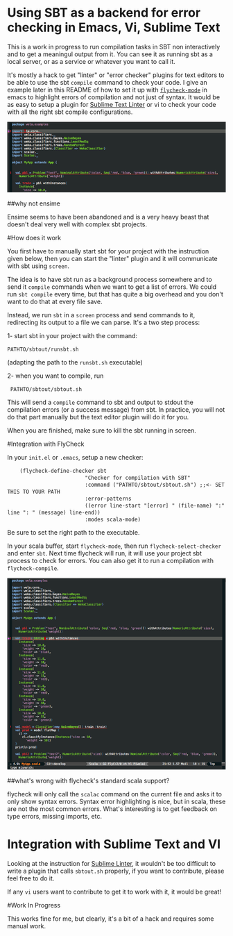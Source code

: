# Using SBT as a backend for error checking in Emacs, Vi, Sublime Text

This is a work in progress to run compilation tasks in SBT non interactively and to get a meaningul output from it.
You can see it as running sbt as a local server, or as a service or whatever you want to call it.

It's mostly a hack to get "linter" or "error checker" plugins for text editors to be able to use the sbt `compile` command to check your code.
I give an example later in this README of how to set it up with [`flycheck-mode`](http://flycheck.readthedocs.org/) in emacs to highlight errors of compilation
and not just of syntax.
It would be as easy to setup a plugin for [Sublime Text Linter](https://github.com/SublimeLinter/SublimeLinter3) or vi to check your code with all the right
sbt compile configurations.

![missing import example](https://raw.githubusercontent.com/Mortimerp9/sbtout/master/screenshots/screenshot1.png)

##why not ensime

Ensime seems to have been abandoned and is a very heavy beast that doesn't deal very well with complex sbt projects.

#How does it work

You first have to manually start sbt for your project with the instruction given below, then you can start the "linter" plugin and it will communicate with sbt using `screen`.

The idea is to have sbt run as a background process somewhere and to send it `compile` commands when we want to get a list of errors.
We could run `sbt compile` every time, but that has quite a big overhead and you don't want to do that at every file save.

Instead, we run `sbt` in a `screen` process and send commands to it, redirecting its output to a file we can parse. It's a two step process:

  1- start sbt in your project with the command:

    PATHTO/sbtout/runsbt.sh

   (adapting the path to the `runsbt.sh` executable)

  2- when you want to compile, run

     PATHTO/sbtout/sbtout.sh

   This will send a `compile` command to sbt and output to stdout the compilation errors (or a success message) from sbt.
   In practice, you will not do that part manually but the text editor plugin will do it for you.

When you are finished, make sure to kill the sbt running in screen.

#Integration with FlyCheck

In your `init.el` or `.emacs`, setup a new checker:

```elisp
    (flycheck-define-checker sbt
                         "Checker for compilation with SBT"
                         :command ("PATHTO/sbtout/sbtout.sh") ;;<- SET THIS TO YOUR PATH
                         :error-patterns
                         ((error line-start "[error] " (file-name) ":" line ": " (message) line-end))
                         :modes scala-mode)

```

Be sure to set the right path to the executable.

In your scala buffer, start `flycheck-mode`, then run `flycheck-select-checker` and enter `sbt`. Next time flycheck will run, it will use your project sbt process to check for errors.
You can also get it to run a compilation with `flycheck-compile`.

![type error](https://raw.githubusercontent.com/Mortimerp9/sbtout/master/screenshots/screenshot2.png)

##what's wrong with flycheck's standard scala support?

flycheck will only call the `scalac` command on the current file and asks it to only show syntax errors. Syntax error highlighting is nice, but in scala, these are not the most common errors. What's interesting is to get feedback on type errors, missing imports, etc.

# Integration with Sublime Text and VI

Looking at the instruction for [Sublime Linter](https://sublimelinter.readthedocs.org/en/latest/#developer-documentation), it wouldn't be too difficult to write a plugin that
calls `sbtout.sh` properly, if you want to contribute, please feel free to do it.

If any `vi` users want to contribute to get it to work with it, it would be great!

#Work In Progress

This works fine for me, but clearly, it's a bit of a hack and requires some manual work.
